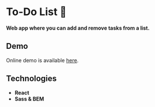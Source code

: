 # To-Do List :purple_heart:
**Web app where you can add and remove tasks from a list.**

## Demo
Online demo is available [here](https://livelife26.github.io/To-Do-List/).


## Technologies
- **React**  
- **Sass & BEM**
